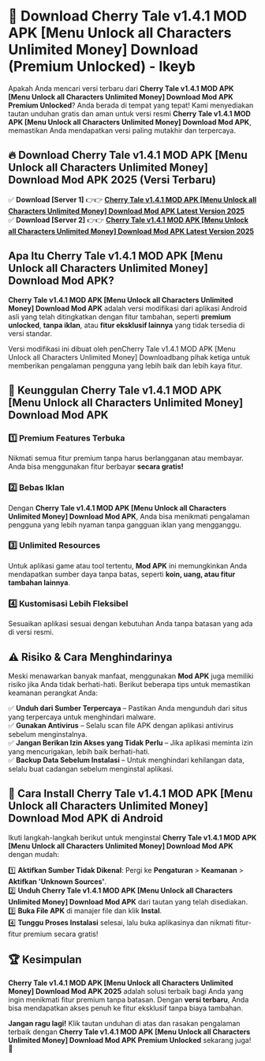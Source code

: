 # 🎯 Download Cherry Tale v1.4.1 MOD APK [Menu Unlock all Characters Unlimited Money] Download (Premium Unlocked) -  lkeyb

Apakah Anda mencari versi terbaru dari **Cherry Tale v1.4.1 MOD APK [Menu Unlock all Characters Unlimited Money] Download Mod APK Premium Unlocked**? Anda berada di tempat yang tepat! Kami menyediakan tautan unduhan gratis dan aman untuk versi resmi **Cherry Tale v1.4.1 MOD APK [Menu Unlock all Characters Unlimited Money] Download Mod APK**, memastikan Anda mendapatkan versi paling mutakhir dan terpercaya.

## 🔥 Download Cherry Tale v1.4.1 MOD APK [Menu Unlock all Characters Unlimited Money] Download Mod APK 2025 (Versi Terbaru)

✅ **Download [Server 1]** 👉👉 [**Cherry Tale v1.4.1 MOD APK [Menu Unlock all Characters Unlimited Money] Download Mod APK Latest Version 2025**](https://momento.my/?title=Cherry_Tale_v1.4.1_MOD_APK_[Menu_Unlock_all_Characters_Unlimited_Money]_Download)  
✅ **Download [Server 2]** 👉👉 [**Cherry Tale v1.4.1 MOD APK [Menu Unlock all Characters Unlimited Money] Download Mod APK Latest Version 2025**](https://momento.my/?title=Cherry_Tale_v1.4.1_MOD_APK_[Menu_Unlock_all_Characters_Unlimited_Money]_Download)  

## Apa Itu Cherry Tale v1.4.1 MOD APK [Menu Unlock all Characters Unlimited Money] Download Mod APK?

**Cherry Tale v1.4.1 MOD APK [Menu Unlock all Characters Unlimited Money] Download Mod APK** adalah versi modifikasi dari aplikasi Android asli yang telah ditingkatkan dengan fitur tambahan, seperti **premium unlocked**, **tanpa iklan**, atau **fitur eksklusif lainnya** yang tidak tersedia di versi standar.

Versi modifikasi ini dibuat oleh penCherry Tale v1.4.1 MOD APK [Menu Unlock all Characters Unlimited Money] Downloadbang pihak ketiga untuk memberikan pengalaman pengguna yang lebih baik dan lebih kaya fitur.

## 🎯 Keunggulan Cherry Tale v1.4.1 MOD APK [Menu Unlock all Characters Unlimited Money] Download Mod APK

### 1️⃣ Premium Features Terbuka
Nikmati semua fitur premium tanpa harus berlangganan atau membayar. Anda bisa menggunakan fitur berbayar **secara gratis!**

### 2️⃣ Bebas Iklan
Dengan **Cherry Tale v1.4.1 MOD APK [Menu Unlock all Characters Unlimited Money] Download Mod APK**, Anda bisa menikmati pengalaman pengguna yang lebih nyaman tanpa gangguan iklan yang mengganggu.

### 3️⃣ Unlimited Resources
Untuk aplikasi game atau tool tertentu, **Mod APK** ini memungkinkan Anda mendapatkan sumber daya tanpa batas, seperti **koin, uang, atau fitur tambahan lainnya**.

### 4️⃣ Kustomisasi Lebih Fleksibel
Sesuaikan aplikasi sesuai dengan kebutuhan Anda tanpa batasan yang ada di versi resmi.

## ⚠️ Risiko & Cara Menghindarinya

Meski menawarkan banyak manfaat, menggunakan **Mod APK** juga memiliki risiko jika Anda tidak berhati-hati. Berikut beberapa tips untuk memastikan keamanan perangkat Anda:

✅ **Unduh dari Sumber Terpercaya** – Pastikan Anda mengunduh dari situs yang terpercaya untuk menghindari malware.  
✅ **Gunakan Antivirus** – Selalu scan file APK dengan aplikasi antivirus sebelum menginstalnya.  
✅ **Jangan Berikan Izin Akses yang Tidak Perlu** – Jika aplikasi meminta izin yang mencurigakan, lebih baik berhati-hati.  
✅ **Backup Data Sebelum Instalasi** – Untuk menghindari kehilangan data, selalu buat cadangan sebelum menginstal aplikasi.

## 📌 Cara Install Cherry Tale v1.4.1 MOD APK [Menu Unlock all Characters Unlimited Money] Download Mod APK di Android

Ikuti langkah-langkah berikut untuk menginstal **Cherry Tale v1.4.1 MOD APK [Menu Unlock all Characters Unlimited Money] Download Mod APK** dengan mudah:

1️⃣ **Aktifkan Sumber Tidak Dikenal**: Pergi ke **Pengaturan** > **Keamanan** > **Aktifkan 'Unknown Sources'**.  
2️⃣ **Unduh Cherry Tale v1.4.1 MOD APK [Menu Unlock all Characters Unlimited Money] Download Mod APK** dari tautan yang telah disediakan.  
3️⃣ **Buka File APK** di manajer file dan klik **Instal**.  
4️⃣ **Tunggu Proses Instalasi** selesai, lalu buka aplikasinya dan nikmati fitur-fitur premium secara gratis!

## 🏆 Kesimpulan

**Cherry Tale v1.4.1 MOD APK [Menu Unlock all Characters Unlimited Money] Download Mod APK 2025** adalah solusi terbaik bagi Anda yang ingin menikmati fitur premium tanpa batasan. Dengan **versi terbaru**, Anda bisa mendapatkan akses penuh ke fitur eksklusif tanpa biaya tambahan.

**Jangan ragu lagi!** Klik tautan unduhan di atas dan rasakan pengalaman terbaik dengan **Cherry Tale v1.4.1 MOD APK [Menu Unlock all Characters Unlimited Money] Download Mod APK Premium Unlocked** sekarang juga! 🚀
